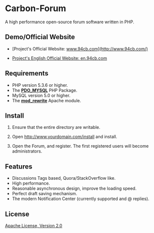 Carbon-Forum
============

A high performance open-source forum software written in PHP.

Demo/Official Website
------------

* [Project's Official Website: www.94cb.com](http://www.94cb.com/)

* [Project's English Official Website: en.94cb.com](http://en.94cb.com/)

Requirements
------------
* PHP version 5.3.6 or higher.
* The [__PDO_MYSQL__](http://php.net/manual/en/ref.pdo-mysql.php) PHP Package.
* MySQL version 5.0 or higher.
* The [__mod_rewrite__](http://httpd.apache.org/docs/2.2/mod/mod_rewrite.html) Apache module.

Install
------------

1. Ensure that the entire directory are writable.

2. Open http://www.yourdomain.com/install and install.

3. Open the Forum, and register. The first registered users will become administrators. 

Features
------------
* Discussions Tags based, Quora/StackOverflow like.
* High performance. 
* Reasonable asynchronous design, improve the loading speed. 
* Perfect draft saving mechanism. 
* The modern Notification Center (currently supported and @ replies). 


License
------------

[Apache License, Version 2.0](http://www.apache.org/licenses/LICENSE-2.0)